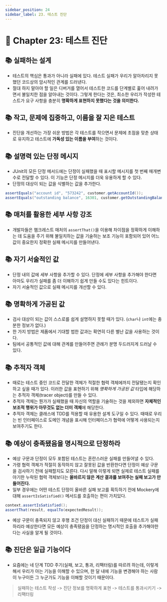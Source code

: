 ```yaml
---
sidebar_position: 24
sidebar_label: 23. 테스트 진단
---
```


# 🌈 Chapter 23: 테스트 진단

## 📚 실패하는 설계
- 테스트의 핵심은 통과가 아니라 실패에 있다. 테스트 실패가 우리가 알아차리지 못했던 코드상의 암시적인 관계를 드러낸다.
- 절대 하지 말아야 할 일은 디버거를 열어서 테스트한 코드를 단계별로 훑어 내려가면서 불일치한 점을 알아내는 것이다. 그렇게 한다는 것은, 최소한 우리가 작성한 테스트가 요구 사항을 충분히 **명확하게 표현하지 못했다는 것을 의미한다.**

## 📚 작고, 문제에 집중하고, 이름을 잘 지은 테스트
- 진단을 개선하는 가장 쉬운 방법은 각 테스트를 작으면서 문제에 초점을 맞춘 상태로 유지하고 테스트에 **가독성 있는 이름을 부여**하는 것이다.


## 📚 설명력 있는 단정 메시지
- JUnit의 모든 단정 메서드에는 단정이 실패했을 때 표시할 메시지를 첫 번째 매개변수로 전달할 수 있다. 이 기능은 단정 메시지를 더욱 유용하게 할 수 있다.
- 단정의 대상이 되는 값을 식별하는 값을 추가한다.

```java
assertEquals("account id", "573242", customer.getAccountId());
assertEquals("outstanding balance", 16301, customer.getOutstandingBalance());
```

## 📚 매처를 활용한 세부 사항 강조
- 개발자들은 햄크레스트 매처의 `assertThat()`을 이용해 차이점을 정확하게 이해하는 데 도움을 주기 위해 불일치하는 값을 기술하는 보조 기능이 포함되어 있어 어느 값이 중요한지 정확한 실패 메시지를 만들어낸다.

## 📚 자기 서술적인 값
- 단정 내의 값에 세부 사항을 추가할 수 있다. 단정에 세부 사항을 추가해야 한다면 아마도 우리가 실패를 좀 더 이해하기 쉽게 만들 수도 있다는 힌트이다.
- 자기 서술적인 값으로  실패 메시지를 개선할 수 있다.

## 📚 명확하게 가공된 값
- 검사 대상이 되는 값이 스스로를 쉽게 설명하지 못할 때가 있다. (`char`나 `int`에는 충분한 정보가 없다.)
- 한 가지 방법은 제품에서 기대할 법한 값과는 확연히 다른 별난 값을 사용하는 것이다.
- 팀에서 공통적인 값에 대해 관계를 만들어주면 관례가 분명 두드러지게 드러날 수 있다.

## 📚 추적자 객체
- 때로는 테스트 중인 코드로 전달한 객체가 적절한 협력 객체에까지 전달됐는지 확인하고 싶을 때가 있다. 이러한 값을 표현하기 위해 *명확하게 가공된 값* 타입에 해당하는 추적자 객체(tracer object)를 만들 수 있다.
- 추적자 객체는 뭔가가 실패했을 때 자신의 역할을 기술하는 것을 제외하면 **자체적인 보조적 행위가 아무것도 없는 더미 객체**에 해당한다.
- 추적자 객체는 클래스에 TDD를 적용할 때 유용한 설계 도구일 수 있다. 때때로 우리는 빈 인터페이스로 도메인 개념을 표시해 인터페이스가 협력에 어떻게 사용되는지 보여주기도 한다.

## 📚 예상이 충족됐음을 명시적으로 단정하라
- 예상 구문과 단정이 모두 포함된 테스트는 혼란스러운 실패를 만들어낼 수 있다.
- 가령 협력 객체가 적절히 동작하지 않고 잘못된 값을 반환한다면 단정이 예상 구문을 검사하기 전에 실패할지도 모른다. 다시 말해 이렇게 되면 실제로 테스트 실패를 야기한 누락된 협력 객체보다는 **올바르지 않은 계산 결과를 보여주는 실패 보고가 만들어진다.**
- 일부 경우에는 어떤 테스트 단정이 올바른 실패 보고를 획득하기 전에 Mockery에 대해 `assertIsSatisfied()` 메서드를 호출하는 편이 가치있다.

```java
context.assertIsSatisfied();
assertThat(result, equalTo(expectedResult));
```

- 예상 구문이 충족되지 않고 후행 조건 단정이 대신 실패하기 때문에 테스트가 실패하리라 예상한다면 모든 예상이 충족됐음을 단정하는 명시적인 호출을 추가해야한다는 사실을 알게 될 것이다.

## 📚 진단은 일급 기능이다
- 요즘에는 네 단계 TDD 주기(실패, 보고, 통과, 리팩터링)를 따르려 하는데, 이렇게 해서 우리가 아는 기능을 이해할 수 있으며, 한 달 내에 기능을 변경해야 하는 사람이 누구이든 그 누군가도 기능을 이해할 것이기 때문이다.

> 실패하는 테스트 작성 -> 진단 정보를 명확하게 표현 -> 테스트를 통과시키기 -> 리팩터링

